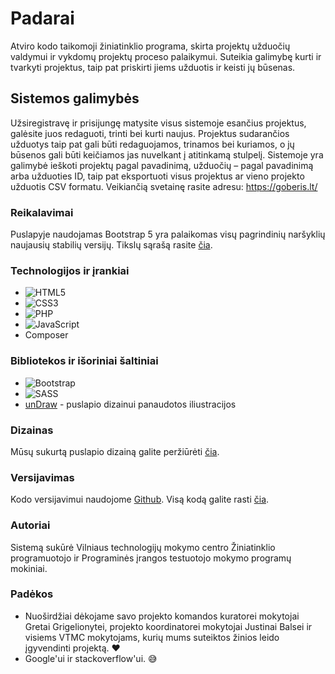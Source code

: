 # Padarai

Atviro kodo taikomoji žiniatinklio programa, skirta projektų užduočių valdymui ir vykdomų projektų proceso palaikymui. Suteikia galimybę kurti ir tvarkyti projektus, taip pat priskirti jiems užduotis ir keisti jų būsenas.

## Sistemos galimybės

Užsiregistravę ir prisijungę matysite visus sistemoje esančius projektus, galėsite juos redaguoti, trinti bei kurti naujus. Projektus sudarančios užduotys taip pat gali būti redaguojamos, trinamos bei kuriamos, o jų būsenos gali būti keičiamos jas nuvelkant į atitinkamą stulpelį. Sistemoje yra galimybė ieškoti projektų pagal pavadinimą, užduočių – pagal pavadinimą arba užduoties ID, taip pat eksportuoti visus projektus ar vieno projekto užduotis CSV formatu. Veikiančią svetainę rasite adresu: https://goberis.lt/

### Reikalavimai

Puslapyje naudojamas Bootstrap 5 yra palaikomas visų pagrindinių naršyklių naujausių stabilių versijų. Tikslų sąrašą rasite [čia](https://github.com/twbs/bootstrap/blob/v5.0.0-beta3/.browserslistrc).

### Technologijos ir įrankiai

* <img alt="HTML5" src="https://img.shields.io/badge/html5-%23E34F26.svg?style=for-the-badge&logo=html5&logoColor=white"/>
* <img alt="CSS3" src="https://img.shields.io/badge/css3-%231572B6.svg?style=for-the-badge&logo=css3&logoColor=white"/>
* <img alt="PHP" src="https://img.shields.io/badge/php-%23777BB4.svg?style=for-the-badge&logo=php&logoColor=white"/>
* <img alt="JavaScript" src="https://img.shields.io/badge/javascript-%23323330.svg?style=for-the-badge&logo=javascript&logoColor=%23F7DF1E"/>
* Composer

### Bibliotekos ir išoriniai šaltiniai

* <img alt="Bootstrap" src="https://img.shields.io/badge/bootstrap-%23563D7C.svg?style=for-the-badge&logo=bootstrap&logoColor=white"/>
* <img alt="SASS" src="https://img.shields.io/badge/SASS-hotpink.svg?style=for-the-badge&logo=SASS&logoColor=white"/>
* [unDraw](https://undraw.co/) - puslapio dizainui panaudotos iliustracijos

### Dizainas

Mūsų sukurtą puslapio dizainą galite peržiūrėti [čia](https://www.figma.com/file/yfUlegXpOe7LQ8seCnOVP8/Bootstrap-UI-Kit-(Community)?node-id=2%3A881).

### Versijavimas

Kodo versijavimui naudojome [Github](https://github.com/). Visą kodą galite rasti [čia](https://github.com/xeffire/PUVP).

### Autoriai

Sistemą sukūrė Vilniaus technologijų mokymo centro Žiniatinklio programuotojo ir Programinės įrangos testuotojo mokymo programų mokiniai.

### Padėkos

* Nuoširdžiai dėkojame savo projekto komandos kuratorei mokytojai Gretai Grigelionytei, projekto koordinatorei mokytojai Justinai Balsei ir visiems VTMC mokytojams, kurių mums suteiktos žinios leido įgyvendinti projektą. :heart:
* Google'ui ir stackoverflow'ui. :sweat_smile:
